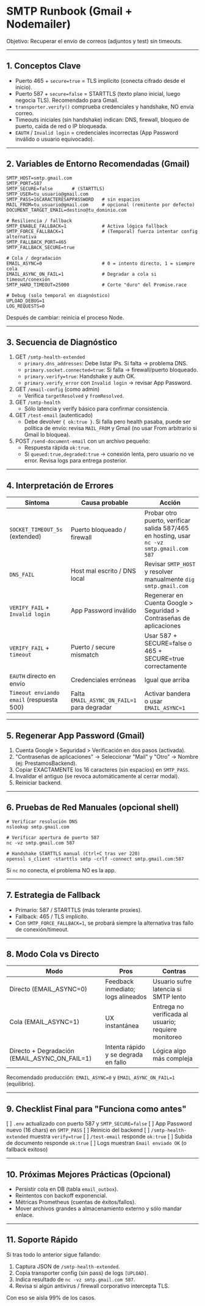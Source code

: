 # SMTP Runbook (Gmail + Nodemailer)

Objetivo: Recuperar el envío de correos (adjuntos y test) sin timeouts.

---
## 1. Conceptos Clave
- Puerto 465 + `secure=true` = TLS implícito (conecta cifrado desde el inicio).
- Puerto 587 + `secure=false` = STARTTLS (texto plano inicial, luego negocia TLS). Recomendado para Gmail.
- `transporter.verify()` comprueba credenciales y handshake, NO envía correo.
- Timeouts iniciales (sin handshake) indican: DNS, firewall, bloqueo de puerto, caída de red o IP bloqueada.
- `EAUTH` / `Invalid login` = credenciales incorrectas (App Password inválido o usuario equivocado).

---
## 2. Variables de Entorno Recomendadas (Gmail) 
```
SMTP_HOST=smtp.gmail.com
SMTP_PORT=587
SMTP_SECURE=false       # (STARTTLS)
SMTP_USER=tu_usuario@gmail.com
SMTP_PASS=16CARACTERESAPPASSWORD   # sin espacios
MAIL_FROM=tu_usuario@gmail.com     # opcional (remitente por defecto)
DOCUMENT_TARGET_EMAIL=destino@tu_dominio.com

# Resiliencia / fallback
SMTP_ENABLE_FALLBACK=1             # Activa lógica fallback
SMTP_FORCE_FALLBACK=1              # (Temporal) fuerza intentar config alternativa
SMTP_FALLBACK_PORT=465
SMTP_FALLBACK_SECURE=true

# Cola / degradación
EMAIL_ASYNC=0                      # 0 = intento directo, 1 = siempre cola
EMAIL_ASYNC_ON_FAIL=1              # Degradar a cola si timeout/conexión
SMTP_HARD_TIMEOUT=25000            # Corte "duro" del Promise.race

# Debug (solo temporal en diagnóstico)
UPLOAD_DEBUG=1
LOG_REQUESTS=0
```

Después de cambiar: reinicia el proceso Node.

---
## 3. Secuencia de Diagnóstico
1. GET `/smtp-health-extended`
   - `primary.dns_addresses`: Debe listar IPs. Si falta → problema DNS.
   - `primary.socket.connected=true`: Si falla → firewall/puerto bloqueado.
   - `primary.verify=true`: Handshake y auth OK.
   - `primary.verify_error` con `Invalid login` → revisar App Password.
2. GET `/email-config` (como admin)
   - Verifica `targetResolved` y `fromResolved`.
3. GET `/smtp-health`
   - Sólo latencia y verify básico para confirmar consistencia.
4. GET `/test-email` (autenticado) 
   - Debe devolver `{ ok:true }`. Si falla pero health pasaba, puede ser política de envío: revisa `MAIL_FROM` y Gmail (no usar From arbitrario si Gmail lo bloquea).
5. POST `/send-document-email` con un archivo pequeño: 
   - Respuesta rápida `ok:true`.
   - Si `queued:true,degraded:true` → conexión lenta, pero usuario no ve error. Revisa logs para entrega posterior.

---
## 4. Interpretación de Errores
| Síntoma | Causa probable | Acción |
|--------|----------------|--------|
| `SOCKET_TIMEOUT_5s` (extended) | Puerto bloqueado / firewall | Probar otro puerto, verificar salida 587/465 en hosting, usar `nc -vz smtp.gmail.com 587` |
| `DNS_FAIL` | Host mal escrito / DNS local | Revisar `SMTP_HOST` y resolver manualmente `dig smtp.gmail.com` |
| `VERIFY_FAIL` + `Invalid login` | App Password inválido | Regenerar en Cuenta Google > Seguridad > Contraseñas de aplicaciones |
| `VERIFY_FAIL` + `timeout` | Puerto / secure mismatch | Usar 587 + SECURE=false o 465 + SECURE=true correctamente |
| `EAUTH` directo en envío | Credenciales erróneas | Igual que arriba |
| `Timeout enviando email` (respuesta 500) | Falta `EMAIL_ASYNC_ON_FAIL=1` para degradar | Activar bandera o usar `EMAIL_ASYNC=1` |

---
## 5. Regenerar App Password (Gmail)
1. Cuenta Google > Seguridad > Verificación en dos pasos (activada).
2. "Contraseñas de aplicaciones" → Seleccionar "Mail" y "Otro" → Nombre (ej: PrestamosBackend).
3. Copiar EXACTAMENTE los 16 caracteres (sin espacios) en `SMTP_PASS`.
4. Invalidar el antiguo (se revoca automáticamente al cerrar modal).
5. Reiniciar backend.

---
## 6. Pruebas de Red Manuales (opcional shell)
```
# Verificar resolución DNS
nslookup smtp.gmail.com

# Verificar apertura de puerto 587
nc -vz smtp.gmail.com 587

# Handshake STARTTLS manual (Ctrl+C tras ver 220)
openssl s_client -starttls smtp -crlf -connect smtp.gmail.com:587
```
Si `nc` no conecta, el problema NO es la app.

---
## 7. Estrategia de Fallback
- Primario: 587 / STARTTLS (más tolerante proxies).
- Fallback: 465 / TLS implícito.
- Con `SMTP_FORCE_FALLBACK=1`, se probará siempre la alternativa tras fallo de conexión/timeout.

---
## 8. Modo Cola vs Directo
| Modo | Pros | Contras |
|------|------|---------|
| Directo (EMAIL_ASYNC=0) | Feedback inmediato; logs alineados | Usuario sufre latencia si SMTP lento |
| Cola (EMAIL_ASYNC=1) | UX instantánea | Entrega no verificada al usuario; requiere monitoreo |
| Directo + Degradación (EMAIL_ASYNC_ON_FAIL=1) | Intenta rápido y se degrada en fallo | Lógica algo más compleja |

Recomendado producción: `EMAIL_ASYNC=0` y `EMAIL_ASYNC_ON_FAIL=1` (equilibrio).

---
## 9. Checklist Final para "Funciona como antes"
[ ] `.env` actualizado con puerto 587 y `SMTP_SECURE=false`
[ ] App Password nuevo (16 chars) en `SMTP_PASS`
[ ] Reinicio del backend
[ ] `/smtp-health-extended` muestra `verify=true`
[ ] `/test-email` responde `ok:true`
[ ] Subida de documento responde `ok:true`
[ ] Logs muestran `Email enviado OK` (o fallback exitoso)

---
## 10. Próximas Mejores Prácticas (Opcional)
- Persistir cola en DB (tabla `email_outbox`).
- Reintentos con backoff exponencial.
- Métricas Prometheus (cuentas de éxitos/fallos).
- Mover archivos grandes a almacenamiento externo y sólo mandar enlace.

---
## 11. Soporte Rápido
Si tras todo lo anterior sigue fallando:
1. Captura JSON de `/smtp-health-extended`.
2. Copia transporter config (sin pass) de logs `[UPLOAD]`.
3. Indica resultado de `nc -vz smtp.gmail.com 587`.
4. Revisa si algún antivirus / firewall corporativo intercepta TLS.

Con eso se aísla 99% de los casos.
